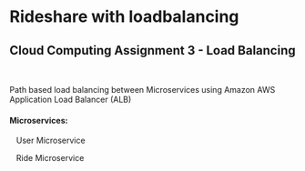 # Rideshare with loadbalancing

<h2>Cloud Computing Assignment 3 - Load Balancing</h2>

&nbsp;&nbsp;<p> Path based load balancing between Microservices using Amazon AWS Application Load Balancer (ALB)</p>

<h4>Microservices:</h4>
<p>&nbsp;&nbsp; User Microservice</p>
<p>&nbsp;&nbsp; Ride Microservice</p>
